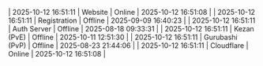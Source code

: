 | 2025-10-12 16:51:11 | Website | Online | 2025-10-12 16:51:08 |
| 2025-10-12 16:51:11 | Registration | Offline | 2025-09-09 16:40:23 |
| 2025-10-12 16:51:11 | Auth Server | Offline | 2025-08-18 09:33:31 |
| 2025-10-12 16:51:11 | Kezan (PvE) | Offline | 2025-10-11 12:51:30 |
| 2025-10-12 16:51:11 | Gurubashi (PvP) | Offline | 2025-08-23 21:44:06 |
| 2025-10-12 16:51:11 | Cloudflare | Online | 2025-10-12 16:51:08 |

